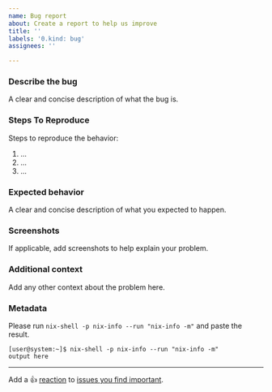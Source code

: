 ```yaml
---
name: Bug report
about: Create a report to help us improve
title: ''
labels: '0.kind: bug'
assignees: ''

---
```


### Describe the bug
A clear and concise description of what the bug is.

### Steps To Reproduce
Steps to reproduce the behavior:
1. ...
2. ...
3. ...

### Expected behavior
A clear and concise description of what you expected to happen.

### Screenshots
If applicable, add screenshots to help explain your problem.

### Additional context
Add any other context about the problem here.

### Metadata
Please run `nix-shell -p nix-info --run "nix-info -m"` and paste the result.

```console
[user@system:~]$ nix-shell -p nix-info --run "nix-info -m"
output here
```

---

Add a :+1: [reaction] to [issues you find important].

[reaction]: https://github.blog/2016-03-10-add-reactions-to-pull-requests-issues-and-comments/
[issues you find important]: https://github.com/kaeeraa/ayugram-desktop/issues?q=is%3Aissue+is%3Aopen+sort%3Areactions-%2B1-desc
